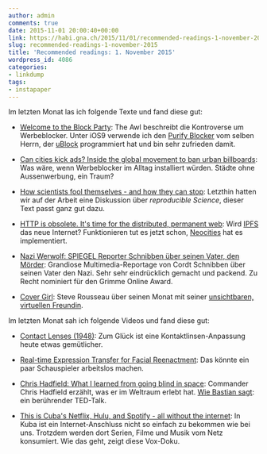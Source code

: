 ```yaml
---
author: admin
comments: true
date: 2015-11-01 20:00:40+00:00
link: https://habi.gna.ch/2015/11/01/recommended-readings-1-november-2015/
slug: recommended-readings-1-november-2015
title: 'Recommended readings: 1. November 2015'
wordpress_id: 4086
categories:
- linkdump
tags:
- instapaper
---
```


Im letzten Monat las ich folgende Texte und fand diese gut:





  * [Welcome to the Block Party](http://www.theawl.com/2015/09/welcome-to-the-block-party): The Awl beschreibt die Kontroverse um Werbeblocker. Unter iOS9 verwende ich den [Purify Blocker](https://itunes.apple.com/ch/app/purify-blocker-no-ads.-no/id1030156203?l=en&mt=8) vom selben Herrn, der [uBlock](https://www.ublock.org) programmiert hat und bin sehr zufrieden damit.


  * [Can cities kick ads? Inside the global movement to ban urban billboards](http://www.theguardian.com/cities/2015/aug/11/can-cities-kick-ads-ban-urban-billboards): Was wäre, wenn Werbeblocker im Alltag installiert würden. Städte ohne Aussenwerbung, ein Traum?


  * [How scientists fool themselves - and how they can stop](http://www.nature.com/news/how-scientists-fool-themselves-and-how-they-can-stop-1.18517): Letzthin hatten wir auf der Arbeit eine Diskussion über _reproducible Science_, dieser Text passt ganz gut dazu.


  * [HTTP is obsolete. It's time for the distributed, permanent web](https://blog.neocities.org/its-time-for-the-permanent-web.html): Wird [IPFS](http://ipfs.io) das neue Internet? Funktionieren tut es jetzt schon, [Neocities](https://neocities.org) hat es implementiert.


  * [Nazi Werwolf: SPIEGEL Reporter Schnibben über seinen Vater, den Mörder](http://www.spiegel.de/politik/deutschland/nazi-werwolf-spiegel-reporter-schnibben-ueber-seinen-vater-moerder-a-963465.html): Grandiose Multimedia-Reportage von Cordt Schnibben über seinen Vater den Nazi. Sehr sehr eindrücklich gemacht und packend. Zu Recht nominiert für den Grimme Online Award.


  * [Cover Girl](http://digg.com/2015/my-month-with-an-invisible-girlfriend): Steve Rousseau über seinen Monat mit seiner [unsichtbaren, virtuellen Freundin](https://invisiblegirlfriend.com).



Im letzten Monat sah ich folgende Videos und fand diese gut:



  * [Contact Lenses (1948)](https://www.youtube.com/watch?v=XXu5dFS7KXQ): Zum Glück ist eine Kontaktlinsen-Anpassung heute etwas gemütlicher.


  * [Real-time Expression Transfer for Facial Reenactment](https://www.youtube.com/watch?v=eXVspNUeiWw): Das könnte ein paar Schauspieler arbeitslos machen.


  * [Chris Hadfield: What I learned from going blind in space](https://www.youtube.com/watch?v=Zo62S0ulqhA): Commander Chris Hadfield erzählt, was er im Weltraum erlebt hat. [Wie Bastian sagt](https://blog.dasrecht.net/2015/08/20/chris-hadfield-what-i-learned-from-going-blind-in-space/): ein berührender TED-Talk.


  * [This is Cuba's Netflix, Hulu, and Spotify - all without the internet](https://www.youtube.com/watch?v=fTTno8D-b2E): In Kuba ist ein Internet-Anschluss nicht so einfach zu bekommen wie bei uns. Trotzdem werden dort Serien, Filme und Musik vom Netz konsumiert. Wie das geht, zeigt diese Vox-Doku.


